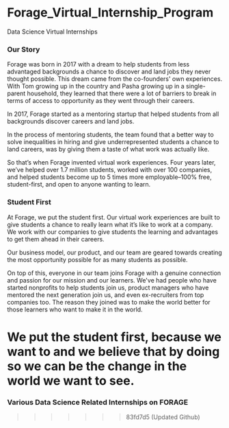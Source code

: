 # Forage_Virtual_Internship_Program
Data Science Virtual Internships

### Our Story
Forage was born in 2017 with a dream to help students from less advantaged backgrounds a chance to discover and land jobs they never thought possible. This dream came from the co-founders' own experiences. With Tom growing up in the country and Pasha growing up in a single-parent household, they learned that there were a lot of barriers to break in terms of access to opportunity as they went through their careers.

In 2017, Forage started as a mentoring startup that helped students from all backgrounds discover careers and land jobs.

In the process of mentoring students, the team found that a better way to solve inequalities in hiring and give underrepresented students a chance to land careers, was by giving them a taste of what work was actually like.

So that’s when Forage invented virtual work experiences. Four years later, we’ve helped over 1.7 million students, worked with over 100 companies, and helped students become up to 5 times more employable–100% free, student-first, and open to anyone wanting to learn.

### Student First
At Forage, we put the student first. Our virtual work experiences are built to give students a chance to really learn what it’s like to work at a company. We work with our companies to give students the learning and advantages to get them ahead in their careers.

Our business model, our product, and our team are geared towards creating the most opportunity possible for as many students as possible.

On top of this, everyone in our team joins Forage with a genuine connection and passion for our mission and our learners. We've had people who have started nonprofits to help students join us, product managers who have mentored the next generation join us, and even ex-recruiters from top companies too. The reason they joined was to make the world better for those learners who want to make it in the world.

We put the student first, because we want to and we believe that by doing so we can be the change in the world we want to see.
=======
### Various Data Science Related Internships on FORAGE ###
>>>>>>> 83fd7d5 (Updated Github)
